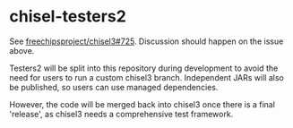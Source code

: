 # chisel-testers2
See [freechipsproject/chisel3#725](https://github.com/freechipsproject/chisel3/issues/725).
Discussion should happen on the issue above.

Testers2 will be split into this repository during development to avoid the need for users to run a custom chisel3 branch.
Independent JARs will also be published, so users can use managed dependencies.

However, the code will be merged back into chisel3 once there is a final 'release', as chisel3 needs a comprehensive test framework.
